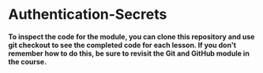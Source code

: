 # Authentication-Secrets

#### To inspect the code for the module, you can clone this repository and use git checkout to see the completed code for each lesson. If you don't remember how to do this, be sure to revisit the Git and GitHub module in the course.
